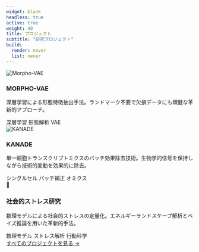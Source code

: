 ```yaml
---
widget: blank
headless: true
active: true
weight: 40
title: プロジェクト
subtitle: "研究プロジェクト"
build:
  render: never
  list: never
---
```


<div id="projects"></div>

<div class="home-project-gallery">

<div class="home-project-item" onclick="window.location.href='/ja/project/#morphovae-detail'">
  <div class="home-project-image">
    <img src="/images/projects/morpho-vae.jpg" alt="Morpho-VAE">
  </div>
  <div class="home-project-content">
    <h3>MORPHO-VAE</h3>
    <p>深層学習による形態特徴抽出手法。ランドマーク不要で欠損データにも頑健な革新的アプローチ。</p>
    <div class="project-tags">
      <span class="tag">深層学習</span>
      <span class="tag">形態解析</span>
      <span class="tag">VAE</span>
    </div>
  </div>
</div>

<div class="home-project-item" onclick="window.location.href='/ja/project/#kanade-detail'">
  <div class="home-project-image">
    <img src="/images/projects/kanade.png" alt="KANADE">
  </div>
  <div class="home-project-content">
    <h3>KANADE</h3>
    <p>単一細胞トランスクリプトミクスのバッチ効果除去技術。生物学的信号を保持しながら技術的変動を効果的に除去。</p>
    <div class="project-tags">
      <span class="tag">シングルセル</span>
      <span class="tag">バッチ補正</span>
      <span class="tag">オミクス</span>
    </div>
  </div>
</div>

<div class="home-project-item" onclick="window.location.href='/ja/project/#stress-detail'">
  <div class="home-project-image">
    <div class="placeholder-image">
      <div class="icon">🧠</div>
    </div>
  </div>
  <div class="home-project-content">
    <h3>社会的ストレス研究</h3>
    <p>数理モデルによる社会的ストレスの定量化。エネルギーランドスケープ解析とベイズ推論を用いた革新的手法。</p>
    <div class="project-tags">
      <span class="tag">数理モデル</span>
      <span class="tag">ストレス解析</span>
      <span class="tag">行動科学</span>
    </div>
  </div>
</div>

</div>

<div class="view-all-projects">
  <a href="/ja/project/">すべてのプロジェクトを見る →</a>
</div>